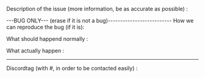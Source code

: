 Description of the issue (more information, be as accurate as possible) :


---BUG ONLY--- (erase if it is not a bug)--------------------------
How we can reproduce the bug (if it is):

What should happend normally :

What actually happen :

--------------------------------------------------------------------

Discordtag (with #, in order to be contacted easily) :
